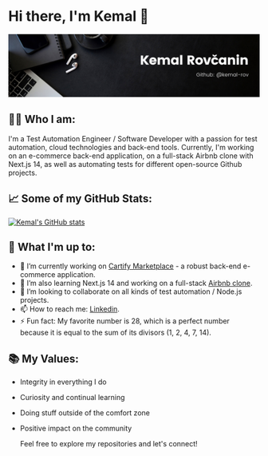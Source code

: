 # Hi there, I'm Kemal 👋

![Banner](banner)

## 👨‍💻 Who I am:

I'm a Test Automation Engineer / Software Developer with a passion for test automation, cloud technologies and back-end tools. Currently, I'm working on an e-commerce back-end application, on a full-stack Airbnb clone with Next.js 14, as well as automating tests for different open-source Github projects.

## 📈 Some of my GitHub Stats:

[![Kemal's GitHub stats](https://github-readme-stats.vercel.app/api?username=kemal-rov)](https://github.com/anuraghazra/github-readme-stats)

## 🚀 What I'm up to:

- 🔭 I’m currently working on [Cartify Marketplace](https://github.com/kemal-rov/cartify-marketplace) - a robust back-end e-commerce application.
- 🌱 I’m also learning Next.js 14 and working on a full-stack [Airbnb clone](https://github.com/kemal-rov/airbnb-clone).
- 👯 I’m looking to collaborate on all kinds of test automation / Node.js projects.
- 📫 How to reach me: [Linkedin](https://www.linkedin.com/in/kemal-rov%C4%8Danin-280ab918a/).
- ⚡ Fun fact: My favorite number is 28, which is a perfect number because it is equal to the sum of its divisors (1, 2, 4, 7, 14).

## 📚 My Values:

- Integrity in everything I do
- Curiosity and continual learning
- Doing stuff outside of the comfort zone
- Positive impact on the community

  Feel free to explore my repositories and let's connect!
